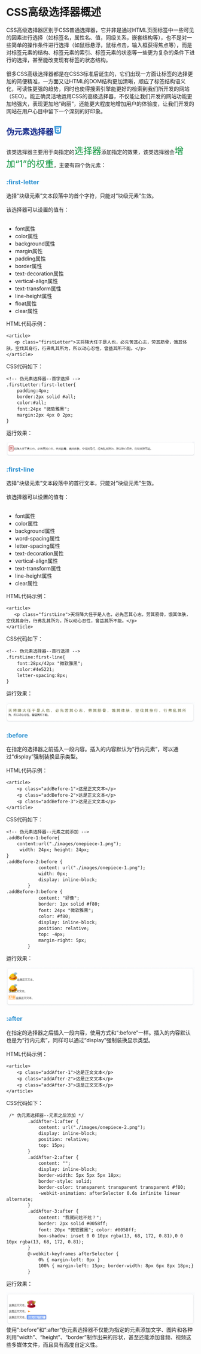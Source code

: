 <h1>CSS高级选择器概述</h1>
CSS高级选择器区别于CSS普通选择器，它并非是通过HTML页面标签中一些可见的因素进行选择（如标签名，属性名、值，同级关系，嵌套结构等），也不是对一些简单的操作条件进行选择（如鼠标悬浮，鼠标点击，输入框获得焦点等），而是对标签元素的结构、标签元素的索引、标签元素的状态等一些更为复杂的条件下进行的选择，甚至能改变现有标签的状态结构。<br><br>
很多CSS高级选择器都是在CSS3标准后诞生的，它们出现一方面让标签的选择更加的简便精准，一方面又让HTML的DOM结构更加清晰，顺应了标签结构语义化，可读性更强的趋势，同时也使得搜索引擎能更好的检索到我们所开发的网站（SEO）。能正确灵活地运用CSS的高级选择器，不仅能让我们开发的网站功能更加地强大，表现更加地“绚丽”，还能更大程度地增加用户的体验度，让我们开发的网站在用户心目中留下一个深刻的好印象。
<h2 style="color:#11278a;">伪元素选择器<img src="./images/css3_support.gif"></h2>
该类选择器主要用于向指定的<span style="color:#0b933b;font-size:24px;">选择器</span>添加指定的效果，该类选择器会<span style="color:#0b933b;font-size:24px;">增加“1”的权重</span>，主要有四个伪元素：
<h3 style="color:#2a90d1;">:first-letter</h3>
选择“块级元素”文本段落中的首个字符，只能对“块级元素”生效。<br><br>
该选择器可以设置的值有：<br><br>

- font属性
- color属性
- background属性
- margin属性
- padding属性
- border属性
- text-decoration属性
- vertical-align属性
- text-transform属性
- line-height属性
- float属性
- clear属性

HTML代码示例：

```
<article>
   <p class="firstLetter">天将降大任于是人也，必先苦其心志，劳其筋骨，饿其体肤，空伐其身行，行弗乱其所为，所以动心忍性，曾益其所不能。</p>
</article>
```
CSS代码如下：

```
<!-- 伪元素选择器--首字选择 -->
.firstLetter:first-letter{
    padding:4px;
    border:2px solid #all;
    color:#all;
    font:24px "微软雅黑";
    margin:2px 4px 0 2px;
}
```
运行效果：

<img src="./images/first-letter.png">
<h3 style="color:#2a90d1;">:first-line</h3>
选择“块级元素”文本段落中的首行文本，只能对“块级元素”生效。<br><br>
该选择器可以设置的值有：<br><br>

- font属性
- color属性
- background属性
- word-spacing属性
- letter-spacing属性
- text-decoration属性
- vertical-align属性
- text-transform属性
- line-height属性
- clear属性

HTML代码示例：

```
<article>
   <p class="firstLine">天将降大任于是人也，必先苦其心志，劳其筋骨，饿其体肤，空伐其身行，行弗乱其所为，所以动心忍性，曾益其所不能。</p>
</article>
```
CSS代码如下：

```
<!-- 伪元素选择器--首行选择 -->
.firstLine:first-line{
    font:28px/42px "微软雅黑";
    color:#4e5221;
    letter-spacing:8px;
}
```
运行效果：

<img src="./images/first-line.png">
<h3 style="color:#2a90d1;">:before</h3>
在指定的选择器之前插入一段内容。插入的内容默认为“行内元素”，可以通过“display”强制装换显示类型。<br><br>
HTML代码示例：

```
<article>
    <p class="addBefore-1">这是正文文本</p>
    <p class="addBefore-2">这是正文文本</p>
    <p class="addBefore-3">这是正文文本</p>
</article>
```
CSS代码如下：

```
<!-- 伪元素选择器--元素之前添加 -->
.addBefore-1:before{
    content:url("./images/onepiece-1.png");
     width: 24px; height: 24px;
}
.addBefore-2:before {
            content: url("./images/onepiece-1.png");
            width: 0px;
            display: inline-block;
        }
.addBefore-3:before {
            content: "好像";
            border: 1px solid #f80;
            font: 24px "微软雅黑";
            color: #f80;
            display: inline-block;
            position: relative;
            top: -4px;
            margin-right: 5px;
        }
```
运行效果：

<img src="./images/before.png">
<h3 style="color:#2a90d1;">:after</h3>
在指定的选择器之后插入一段内容，使用方式和“:before”一样。插入的内容默认也是为“行内元素”，同样可以通过“display”强制装换显示类型。<br><br>
HTML代码示例：

```
<article>
    <p class="addAfter-1">这是正文文本</p>
    <p class="addAfter-2">这是正文文本</p>
    <p class="addAfter-3">这是正文文本</p>
</article>
```
CSS代码如下：

```
 /* 伪元素选择器--元素之后添加 */
        .addAfter-1:after {
            content: url("./images/onepiece-2.png");
            display: inline-block;
            position: relative;
            top: 15px;
        }
        .addAfter-2:after {
            content: "";
            display: inline-block;
            border-width: 5px 5px 5px 18px;
            border-style: solid;
            border-color: transparent transparent transparent #f80;
            -webkit-animation: afterSelector 0.6s infinite linear alternate;
        }
        .addAfter-3:after {
            content: "我就问炫不炫？";
            border: 2px solid #0058ff;
            font: 20px "微软雅黑"; color: #0058ff;
            box-shadow: inset 0 0 10px rgba(13, 68, 172, 0.81),0 0 10px rgba(13, 68, 172, 0.81);
        }
        @-webkit-keyframes afterSelector {
            0% { margin-left: 0px }
            100% { margin-left: 15px; border-width: 8px 6px 8px 18px;}
        }
```
运行效果：

<img src="./images/CSS3-after.png">
使用“:before”和“:after”伪元素选择器不仅能为指定的元素添加文字、图片和各种利用“width”、“height”、“border”制作出来的形状，甚至还能添加音频、视频这些多媒体文件，而且具有高度自定义性。

<!-- 章节练习（一） -->